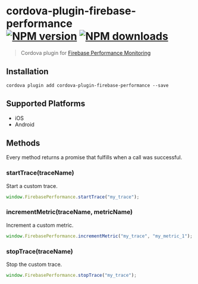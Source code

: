 # cordova-plugin-firebase-performance<br>[![NPM version][npm-version]][npm-url] [![NPM downloads][npm-downloads]][npm-url]
> Cordova plugin for [Firebase Performance Monitoring](https://firebase.google.com/docs/perf-mon/)

## Installation

    cordova plugin add cordova-plugin-firebase-performance --save

## Supported Platforms

- iOS
- Android

## Methods
Every method returns a promise that fulfills when a call was successful.

### startTrace(traceName)
Start a custom trace.
```js
window.FirebasePerformance.startTrace("my_trace");
```

### incrementMetric(traceName, metricName)
Increment a custom metric.
```js
window.FirebasePerformance.incrementMetric("my_trace", "my_metric_1");
```

### stopTrace(traceName)
Stop the custom trace.
```js
window.FirebasePerformance.stopTrace("my_trace");
```

[npm-url]: https://www.npmjs.com/package/cordova-plugin-firebase-performance
[npm-version]: https://img.shields.io/npm/v/cordova-plugin-firebase-performance.svg
[npm-downloads]: https://img.shields.io/npm/dt/cordova-plugin-firebase-performance.svg
